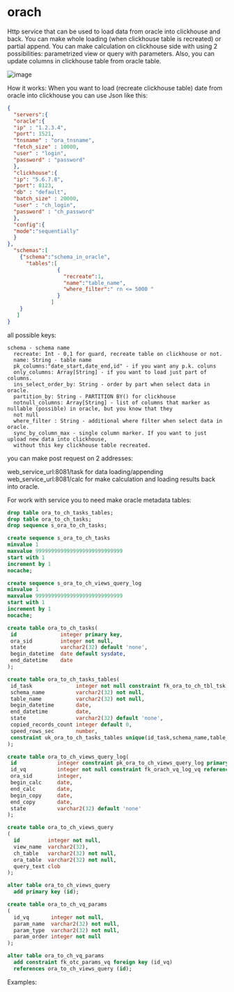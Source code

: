 # orach

Http service that can be used to load data from oracle into clickhouse and back.
You can make whole loading (when clickhouse table is recreated) or
partial append. You can make calculation on clickhouse side with using 2 possibilities: 
parametrized view or query with parameters.
Also, you can update columns in clickhouse table from oracle table.

<picture>
 <img alt="image" src="https://i.ibb.co/0q5yNDT/orach.png">
</picture>

How it works:
When you want to load (recreate clickhouse table) date from oracle into clickhouse you can use Json like this:

```json
{
  "servers":{
  "oracle":{
  "ip" : "1.2.3.4",
  "port": 1521,
  "tnsname" : "ora_tnsname",
  "fetch_size" : 10000,
  "user" : "login",
  "password" : "password"
  },
  "clickhouse":{
  "ip": "5.6.7.8",
  "port": 8123,
  "db" : "default",
  "batch_size" : 20000,
  "user" : "ch_login",
  "password" : "ch_password"
  },
  "config":{
  "mode":"sequentially"
  }
},
  "schemas":[
    {"schema":"schema_in_oracle",
      "tables":[
                {
                  "recreate":1,
                  "name":"table_name",
                  "where_filter":" rn <= 5000 "
                }
              ]
    }
   ]
}
```

all possible keys:

```
schema - schema name
  recreate: Int - 0,1 for guard, recreate table on clickhouse or not.
  name: String - table name
  pk_columns:"date_start,date_end,id" - if you want any p.k. coluns
  only_columns: Array[String] - if you want to load just part of columns.
  ins_select_order_by: String - order by part when select data in oracle.
  partition_by: String - PARTITION BY() for clickhouse
  notnull_columns: Array[String] - list of columns that marker as nullable (possible) in oracle, but you know that they
  not null
  where_filter : String - additional where filter when select data in oracle.
  sync_by_column_max - single column marker. If you want to just upload new data into clickhouse, 
  without this key clickhouse table recreated. 
```

you can make post request on 2 addresses:

web_service_url:8081/task for data loading/appending</br>
web_service_url:8081/calc for make calculation and loading results back into oracle. 

For work with service you to need make oracle metadata tables:

```  sql
drop table ora_to_ch_tasks_tables;
drop table ora_to_ch_tasks;
drop sequence s_ora_to_ch_tasks;

create sequence s_ora_to_ch_tasks
minvalue 1
maxvalue 9999999999999999999999999999
start with 1
increment by 1
nocache;

create sequence s_ora_to_ch_views_query_log
minvalue 1
maxvalue 9999999999999999999999999999
start with 1
increment by 1
nocache;

create table ora_to_ch_tasks(
 id              integer primary key,
 ora_sid         integer not null,
 state           varchar2(32) default 'none',
 begin_datetime  date default sysdate,
 end_datetime    date
);

create table ora_to_ch_tasks_tables(
 id_task              integer not null constraint fk_ora_to_ch_tbl_tsk references ora_to_ch_tasks(id) on delete cascade,
 schema_name          varchar2(32) not null,
 table_name           varchar2(32) not null,
 begin_datetime       date,
 end_datetime         date,
 state                varchar2(32) default 'none',
 copied_records_count integer default 0,
 speed_rows_sec       number,
 constraint uk_ora_to_ch_tasks_tables unique(id_task,schema_name,table_name)
);

create table ora_to_ch_views_query_log(
 id             integer constraint pk_ora_to_ch_views_query_log primary key,
 id_vq          integer not null constraint fk_orach_vq_log_vq references ora_to_ch_views_query(id) on delete cascade,
 ora_sid        integer,
 begin_calc     date,
 end_calc       date,
 begin_copy     date,
 end_copy       date,
 state          varchar2(32) default 'none'
);

create table ora_to_ch_views_query
(
  id         integer not null,
  view_name  varchar2(32),
  ch_table   varchar2(32) not null,
  ora_table  varchar2(32) not null,
  query_text clob
);

alter table ora_to_ch_views_query
  add primary key (id);

create table ora_to_ch_vq_params
(
  id_vq       integer not null,
  param_name  varchar2(32) not null,
  param_type  varchar2(32) not null,
  param_order integer not null
);

alter table ora_to_ch_vq_params
  add constraint fk_otc_params_vq foreign key (id_vq)
  references ora_to_ch_views_query (id);
```

Examples:




